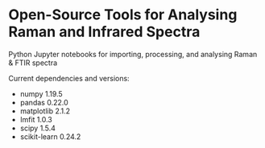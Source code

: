 # Open-Source Tools for Analysing Raman and Infrared Spectra
Python Jupyter notebooks for importing, processing, and analysing Raman &amp; FTIR spectra


Current dependencies and versions:
- numpy 1.19.5
- pandas 0.22.0
- matplotlib 2.1.2
- lmfit 1.0.3
- scipy 1.5.4
- scikit-learn 0.24.2
